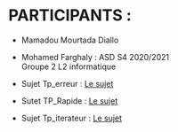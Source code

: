 # PARTICIPANTS : 

- Mamadou Mourtada Diallo 
- Mohamed Farghaly :
ASD S4 2020/2021\
Groupe 2 L2 informatique

- Sujet Tp_erreur : [Le sujet](https://www.fil.univ-lille.fr/~salson/portail/asd/tp/html/tp-experimentateur/)
- Sutet TP_Rapide : [Le sujet](https://www.fil.univ-lille.fr/~salson/portail/asd/tp/html/tp-rapide/)
- Sujet Tp_iterateur : [Le sujet](https://www.fil.univ-lille.fr/~salson/portail/asd/tp/html/tp-iterateurs/)